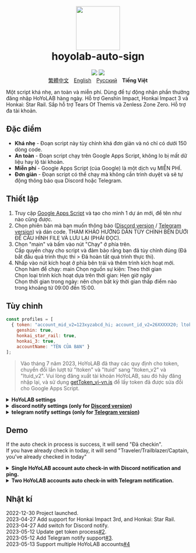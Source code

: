 <h1 align="center">
    <img width="120" height="120" src="pic/logo.svg" alt=""><br>
    hoyolab-auto-sign
</h1>

<p align="center">
    <img src="https://img.shields.io/github/license/canaria3406/hoyolab-auto-sign?style=flat-square">
    <img src="https://img.shields.io/github/stars/canaria3406/hoyolab-auto-sign?style=flat-square">
    <br><a href="/README_zh-tw.md">繁體中文</a>　<a href="/README.md">English</a>　<a href="/README_ru-ru.md">Русский</a>　<b>Tiếng Việt</b>
</p>

Một script khá nhẹ, an toàn và miễn phí. Dùng để tự động nhận phần thưởng đăng nhập HoYoLAB hàng ngày.
Hỗ trợ Genshin Impact, Honkai Impact 3 và Honkai: Star Rail.
Sắp hỗ trợ Tears Of Themis và Zenless Zone Zero.
Hỗ trợ đa tài khoản.

## Đặc điểm
* **Khá nhẹ** - Đoạn script này tùy chỉnh khá đơn giản và nó chỉ có dưới 150 dòng code.
* **An toàn** - Đoạn script chạy trên Google Apps Script, không lo bị mất dữ liệu hay lộ tài khoản.
* **Miễn phí** - Google Apps Script (của Google) là một dịch vụ MIỄN PHÍ.
* **Đơn giản** - Đoạn script có thể chạy mà không cần trình duyệt và sẽ tự động thông báo qua Discord hoặc Telegram.

## Thiết lập
1. Truy cập [Google Apps Script](https://script.google.com/home/start) và tạo cho mình 1 dự án mới, để tên như nào cũng được.
2. Chọn phiên bản mà bạn muốn thông báo ([Discord version](https://github.com/canaria3406/hoyolab-auto-sign/blob/main/src/main-discord_vi-vn.gs) / [Telegram version](https://github.com/canaria3406/hoyolab-auto-sign/blob/main/src/main-telegram_vi-vn.gs)) và dán code.
   THAM KHẢO HƯỚNG DẪN TÙY CHỈNH BÊN DƯỚI ĐỂ CẤU HÌNH FILE VÀ LƯU LẠI (PHẢI ĐỌC).
3. Chọn "main" và bấm vào nút "Chạy" ở phía trên.  
   Cấp quyền chạy cho script và đảm bảo rằng bạn đã tùy chỉnh đúng (Đã bắt đầu quá trình thực thi > Đã hoàn tất quá trình thực thi).
4. Nhấp vào nút kích hoạt ở phía bên trái và thêm trình kích hoạt mới.  
   Chọn hàm để chạy: main
   Chọn nguồn sự kiện: Theo thời gian  
   Chọn loại trình kích hoạt dựa trên thời gian: Hẹn giờ ngày  
   Chọn thời gian trong ngày: nên chọn bất kỳ thời gian thấp điểm nào trong khoảng từ 09:00 đến 15:00.

## Tùy chỉnh

```javascript
const profiles = [
  { token: "account_mid_v2=123xyzabcd_hi; account_id_v2=26XXXXX20; ltoken_v2=v2_CANARIAXXXXXXXXXXXXXXXXXXXXXXXXXXXXXXXXXXXXXXXXXXXXXXXXXXXXXXXXXXXXXXXXXXXXXXXXXXXXXXXXXXXXX3406; ltmid_v2=123xyzabcd_hi; ltuid_v2=26XXXXX20;", 
    genshin: true, 
    honkai_star_rail: true, 
    honkai_3: true, 
    accountName: "TÊN CỦA BẠN" }
];
```

> Vào tháng 7 năm 2023, HoYoLAB đã thay các quy định cho token, chuyển đổi lần lượt từ "ltoken" và "ltuid" sang "ltoken_v2" và "ltuid_v2".
Vui lòng đăng xuất tài khoản HoYoLAB, sau đó hãy đăng nhập lại, và sử dụng [getToken_vi-vn.js](https://github.com/canaria3406/hoyolab-auto-sign/blob/main/src/getToken_vi-vn.js) để lấy token đã được sửa đổi cho Google Apps Script.

<details>
<summary><b>HoYoLAB settings</b></summary>

1. **token** - Vui lòng nhập mã thông báo cho trang đăng ký HoYoLAB.

   Sau khi vào [Trang đăng ký HoYoLAB](https://www.hoyolab.com/circles), nhấn F12 để vào bảng điều khiển.  
   Dán mã sau và chạy nó để lấy mã thông báo. Sao chép mã thông báo và điền vào "dấu ngoặc kép".

   ```javascript
   function getCookie(name) {
      const value = `; ${document.cookie}`;
      const parts = value.split(`; ${name}=`);
      if (parts.length === 2) return parts.pop().split(';').shift();
   }
   let token = 'Error';
   if (document.cookie.includes('ltoken=')) {
      token = `ltoken=${getCookie('ltoken')}; ltuid=${getCookie('ltuid')};`;
   } else if (document.cookie.includes('ltoken_v2=')) {
      token = `account_mid_v2=${getCookie('account_mid_v2')}; account_id_v2=${getCookie('account_id_v2')}; ltoken_v2=${getCookie('ltoken_v2')}; ltmid_v2=${getCookie('ltmid_v2')}; ltuid_v2=${getCookie('ltuid_v2')};`;
   }
   let ask = confirm(token + '\n\nPress enter, then paste the token into your Google Apps Script Project');
   if (ask) {
      copy(token);
      msg = token;
   } else {
      msg = 'Cancel';
   }
   ```

2. **gi** - Genshin Impact

   Bạn có muốn tự động check-in cho Genshin Impact hay không.  
   Nếu bạn muốn, hãy đặt nó thành "true". Nếu không, vui lòng đặt nó thành "false".  
   Nếu bạn không chơi Genshin Impact hoặc tài khoản của bạn không liên kết với uid, vui lòng đặt nó thành "false".

3. **hsr** - Honkai: Star Rail

   Bạn có muốn tự động check-in cho Honkai: Star Rail hay không.  
   Nếu bạn muốn, hãy đặt nó thành "true". Nếu không, vui lòng đặt nó thành "false".  
   Nếu bạn không chơi Honkai: Star Rail hoặc tài khoản của bạn không liên kết với uid, vui lòng đặt nó thành "false".
   
5. **hi3** - Honkai Impact 3

   Bạn có muốn tự động check-in cho Honkai Impact 3 hay không.  
   Nếu bạn muốn, hãy đặt nó thành "true". Nếu không, vui lòng đặt nó thành "false".  
   Nếu bạn không chơi Honkai Impact 3 hoặc tài khoản của bạn không liên kết với uid, vui lòng đặt nó thành "false".

6. **accountName** - Vui lòng nhập biệt danh tùy chỉnh của bạn.

Vui lòng nhập tên của bạn trên HoYoLAB hoặc biệt danh trong trò chơi của bạn tại đây.

</details>

<details>
<summary><b>discord notify settings (only for <a href="https://github.com/canaria3406/hoyolab-auto-sign/blob/main/src/main-discord.gs">Discord version</a>)</b></summary>

```javascript
const discord_notify = true
const myDiscordID = "20000080000000040"
const discordWebhook = "https://discord.com/api/webhooks/1050000000000000060/6aXXXXXXXXXXXXXXXXXXXXXXXXXXXXXXXXXXXXXXXXXXXXXXXXXXXXXXXXXXXXXXXXnB"
```

1. **discord_notify**

   Whether to enable Discord notify.  
   If you want to enable auto check-in notify, set it to true. If not, please set it to false.

2. **myDiscordID** - Please enter your Discord user ID.

   Whether you want to be ping when there is an unsuccessful check-in.  
   Copy your Discord user ID which like `23456789012345678` and fill it in "quotes".  
   You can refer to [this article](https://support.discord.com/hc/en-us/articles/206346498) to find your Discord user ID.  
   If you don't want to be pinged, leave the "quotes" empty.

3. **discordWebhook** - Please enter the Discord webhook for the server channel to send notify.

   You can refer to [this article](https://support.discord.com/hc/en-us/articles/228383668) to create a Discord webhook.  
   Once you have finished creating the Discord webhook, you will receive your Discord webhook URL, which like `https://discord.com/api/webhooks/1234567890987654321/PekopekoPekopekoPekopeko06f810494a4dbf07b726924a5f60659f09edcaa1`.  
   Copy the webhook URL and paste it in "quotes".

</details>

<details>
<summary><b>telegram notify settings (only for <a href="https://github.com/canaria3406/hoyolab-auto-sign/blob/main/src/main-telegram.gs">Telegram version</a>)</b></summary>

```javascript
const telegram_notify = true
const myTelegramID = "1XXXXXXX0"
const telegramBotToken = "6XXXXXXXXX:AAAAAAAAAAXXXXXXXXXX8888888888Peko"
```

1. **telegram_notify** - Thông báo ở Telegram

   Whether to enable Telegram notify.  
   If you want to enable auto check in notify, set it to true. If not, please set it to false.

2. **myTelegramID** - Vui lòng nhập Telegram ID của bạn.

   Use the `/getid` command to find your Telegram user ID by messaging [@IDBot](https://t.me/myidbot).  
   Copy your Telegram ID which like `123456780` and fill it in "quotes".  

3. **telegramBotToken** - Vui lòng nhập Telegram Bot Token của bạn.

   Use the `/newbot` command to create a new bot on Telegram by messaging [@BotFather](https://t.me/botfather).  
   Once you have finished creating the bot, you will receive your Telegram Bot Token, which like `110201543:AAHdqTcvCH1vGWJxfSeofSAs0K5PALDsaw`.  
   Copy your Telegram Bot Token and fill it in "quotes".  
   For more detailed instructions, you can refer to [this article](https://core.telegram.org/bots/features#botfather). 

</details>

## Demo
If the auto check in process is success, it will send "Đã checkin".  
If you have already check in today, it will send "Traveler/Trailblazer/Captain, you've already checked in today"  

<details>
<summary><b>Single HoYoLAB account auto check-in with Discord notification and ping.</b></summary>
Enable Genshin Impact and Honkai: Star Rail auto check in, enable Discord notify, ping in Discord.

```javascript
const profiles = [
  { token: "account_mid_v2=123xyzabcd_hi; account_id_v2=26XXXXX20; ltoken_v2=v2_CANARIAXXXXXXXXXXXXXXXXXXXXXXXXXXXXXXXXXXXXXXXXXXXXXXXXXXXXXXXXXXXXXXXXXXXXXXXXXXXXXXXXXXXXX3406; ltmid_v2=123xyzabcd_hi; ltuid_v2=26XXXXX20;", 
    genshin: true, 
    honkai_star_rail: true, 
    honkai_3: false, 
    accountName: "HuTao" }
];

const discord_notify = true
const myDiscordID = "240000800000300040"
const discordWebhook = "https://discord.com/api/webhooks/10xxxxxxxxxxxxxxx60/6aXXXXXXXXXXXXXXXXXXXXXXXXXXXXXXXXXXXXXXXXXXXXXXXXXXXXXXXXXXXXXXXXnB"
```
![image](https://github.com/canaria3406/hoyolab-auto-sign/blob/main/pic/E02.png)

</details>

<details>
<summary><b>Two HoYoLAB accounts auto check-in with Telegram notification.</b></summary>
Enable Genshin Impact auto check-in on accountA, Honkai Impact 3rd auto check-in on accountB, enable Telegram notify.

```javascript
const profiles = [
  { token: "account_mid_v2=123xyzabcd_hi; account_id_v2=26XXXXX20; ltoken_v2=v2_CANARIAXXXXXXXXXXXXXXXXXXXXXXXXXXXXXXXXXXXXXXXXXXXXXXXXXXXXXXXXXXXXXXXXXXXXXXXXXXXXXXXXXXXXX3406; ltmid_v2=123xyzabcd_hi; ltuid_v2=26XXXXX20;", 
    genshin: true, 
    honkai_star_rail: false, 
    honkai_3: false, 
    accountName: "accountA" },
  { token: "account_mid_v2=456qwertyu_hi; account_id_v2=28XXXXX42; ltoken_v2=v2_GENSHINXXXXXXXXXXXXXXXXXXXXXXXXXXXXXXXXXXXXXXXXXXXXXXXXXXXXXXXXXXXXXXXXXXXXXXXXXXXXXXXXXXXXX5566; ltmid_v2=456qwertyu_hi; ltuid_v2=28XXXXX42;", 
    genshin: false, 
    honkai_star_rail: false, 
    honkai_3: true, 
    accountName: "accountB" }
];

const telegram_notify = true
const myTelegramID = "1XXXXXXX0"
const telegramBotToken = "6XXXXXXXXX:AAAAAAAAAAXXXXXXXXXX8888888888Peko"
```
![image](https://github.com/canaria3406/hoyolab-auto-sign/blob/main/pic/E03.png)

</details>

## Nhật kí
2022-12-30 Project launched.  
2023-04-27 Add support for Honkai Impact 3rd, and Honkai: Star Rail.  
2023-04-27 Add switch for Discord notify.  
2023-05-12 Update get token process[#2](https://github.com/canaria3406/hoyolab-auto-sign/pull/2).  
2023-05-12 Add Telegram notify support[#3](https://github.com/canaria3406/hoyolab-auto-sign/pull/3).  
2023-05-13 Support multiple HoYoLAB accounts[#4](https://github.com/canaria3406/hoyolab-auto-sign/pull/4)
